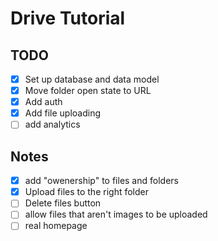 # Drive Tutorial

## TODO

- [x] Set up database and data model
- [x] Move folder open state to URL
- [x] Add auth
- [x] Add file uploading
- [ ] add analytics

## Notes

- [x] add "owenership" to files and folders
- [x] Upload files to the right folder
- [ ] Delete files button
- [ ] allow files that aren't images to be uploaded
- [ ] real homepage
